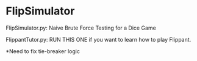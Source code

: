 # FlipSimulator

FlipSimulator.py: Naive Brute Force Testing for a Dice Game

FlippantTutor.py: RUN THIS ONE if you want to learn how to play Flippant.

  *Need to fix tie-breaker logic
